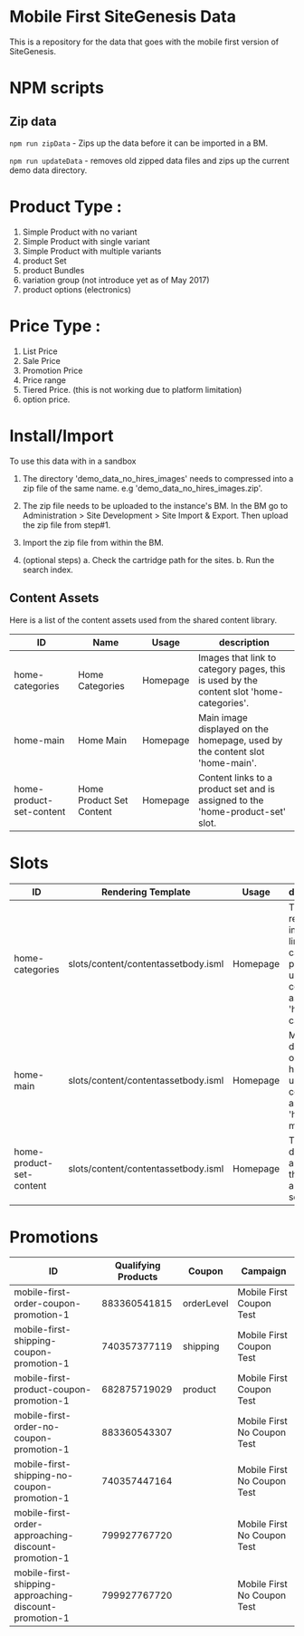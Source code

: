 # Mobile First SiteGenesis Data

This is a repository for the data that goes with the mobile first version of SiteGenesis.

# NPM scripts

## Zip data
`npm run zipData` - Zips up the data before it can be imported in a BM.

`npm run updateData` - removes old zipped data files and zips up the current demo data directory.

# Product Type : 
1. Simple Product with no variant
2. Simple Product with single variant
3. Simple Product with multiple variants
4. product Set
5. product Bundles
6. variation group (not introduce yet as of May 2017)
7. product options (electronics) 


# Price Type :
1. List Price
2. Sale Price
3. Promotion Price
3. Price range
4. Tiered Price. (this is not working due to platform limitation) 
5. option price. 



# Install/Import
To use this data with in a sandbox

1. The directory 'demo\_data\_no\_hires\_images' needs to compressed into a zip file of the same name.
		e.g 'demo\_data\_no\_hires\_images.zip'.


2. The zip file needs to be uploaded to the instance's BM.  In the BM go to Administration >  Site Development >  Site Import & Export.  Then upload the zip file from step#1.

3. Import the zip file from within the BM.

4. (optional steps)
	a. Check the cartridge path for the sites.
	b. Run the search index.


## Content Assets
Here is a list of the content assets used from the shared content library.


| ID                      | Name | Usage             |description|
|-------------------------|------|-------------------|-----------|
|home-categories          |Home Categories| Homepage |Images that link to category pages, this is used by the content slot 'home-categories'.|
|home-main                |Home Main| Homepage |Main image displayed on the homepage, used by the content slot 'home-main'.|
|home-product-set-content |Home Product Set Content | Homepage |Content links to a product set and is assigned to the 'home-product-set' slot.|


# Slots
| ID                      | Rendering Template | Usage             |description|
|-------------------------|------|-------------------|-----------|
|home-categories          |slots/content/contentassetbody.isml| Homepage |This slot renders images that link to other category pages it uses the content asset 'home-categories'.|
|home-main                |slots/content/contentassetbody.isml| Homepage |Main image displayed on the homepage, used by the content asset 'home-main'.|
|home-product-set-content |slots/content/contentassetbody.isml| Homepage |This slot desiplays an image that links to a product set|

# Promotions
| ID                                                     | Qualifying Products | Coupon     | Campaign                    |
|--------------------------------------------------------|---------------------|------------|-----------------------------|
| mobile-first-order-coupon-promotion-1                  | 883360541815        | orderLevel | Mobile First Coupon Test    |
| mobile-first-shipping-coupon-promotion-1               | 740357377119        | shipping   | Mobile First Coupon Test    |
| mobile-first-product-coupon-promotion-1                | 682875719029        | product    | Mobile First Coupon Test    |
| mobile-first-order-no-coupon-promotion-1               | 883360543307        |            | Mobile First No Coupon Test |
| mobile-first-shipping-no-coupon-promotion-1            | 740357447164        |            | Mobile First No Coupon Test |
| mobile-first-order-approaching-discount-promotion-1    | 799927767720        |            | Mobile First No Coupon Test |
| mobile-first-shipping-approaching-discount-promotion-1 | 799927767720        |            | Mobile First No Coupon Test |